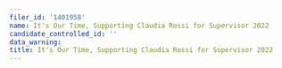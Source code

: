 ```yaml
---
filer_id: '1401958'
name: It's Our Time, Supporting Claudia Rossi for Supervisor 2022
candidate_controlled_id: ''
data_warning: 
title: It's Our Time, Supporting Claudia Rossi for Supervisor 2022
---
```

